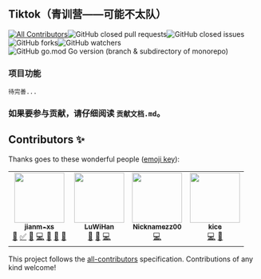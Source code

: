 ## Tiktok（青训营——可能不太队）

[![All Contributors](https://img.shields.io/badge/all_contributors-2-orange.svg?style=flat-square)](#contributors-)![GitHub closed pull requests](https://img.shields.io/github/issues-pr-closed/jianm-xs/Tiktok?color=brightgreen)![GitHub closed issues](https://img.shields.io/github/issues-closed/jianm-xs/Tiktok?color=brightgreen)![GitHub forks](https://img.shields.io/github/forks/jianm-xs/Tiktok?color=cyan)![GitHub watchers](https://img.shields.io/github/watchers/jianm-xs/Tiktok?color=cyan)![GitHub go.mod Go version (branch & subdirectory of monorepo)](https://img.shields.io/github/go-mod/go-version/jianm-xs/Tiktok/main?color=blue&filename=Project%2Fgo.mod)

### 项目功能
    待完善...

### 如果要参与贡献，请仔细阅读 `贡献文档.md`。

## Contributors ✨

Thanks goes to these wonderful people ([emoji key](https://allcontributors.org/docs/en/emoji-key)):

<!-- ALL-CONTRIBUTORS-LIST:START - Do not remove or modify this section -->
<!-- prettier-ignore-start -->
<!-- markdownlint-disable -->
<table>
  <tr>
    <td align="center"><a href="https://github.com/jianm-xs"><img src="https://avatars.githubusercontent.com/u/69761545?v=4?s=100" width="100px;" alt=""/><br /><sub><b>jianm-xs</b></sub></a><br /><a href="https://github.com/jianm-xs/Tiktok/commits?author=jianm-xs" title="Documentation">📖</a> <a href="#tutorial-jianm-xs" title="Tutorials">✅</a> <a href="#business-jianm-xs" title="Business development">💼</a> <a href="https://github.com/jianm-xs/Tiktok/commits?author=jianm-xs" title="Code">💻</a> <a href="#projectManagement-jianm-xs" title="Project Management">📆</a> <a href="https://github.com/jianm-xs/Tiktok/issues?q=author%3Ajianm-xs" title="Bug reports">🐛</a> <a href="#question-jianm-xs" title="Answering Questions">💬</a></td>
    <td align="center"><a href="https://github.com/LuWiHan"><img src="https://avatars.githubusercontent.com/u/96118540?v=4?s=100" width="100px;" alt=""/><br /><sub><b>LuWiHan</b></sub></a><br /><a href="https://github.com/jianm-xs/Tiktok/commits?author=LuWiHan" title="Documentation">📖</a> <a href="#design-LuWiHan" title="Design">🎨</a> <a href="https://github.com/jianm-xs/Tiktok/commits?author=LuWiHan" title="Code">💻</a></td>
    <td align="center"><a href="https://gitee.com/wrz0318"><img src="https://avatars.githubusercontent.com/u/74159645?v=4?s=100" width="100px;" alt=""/><br /><sub><b>Nicknamezz00</b></sub></a><br /><a href="https://github.com/jianm-xs/Tiktok/commits?author=Nicknamezz00" title="Code">💻</a></td>
    <td align="center"><a href="https://github.com/KiceAmber"><img src="https://avatars.githubusercontent.com/u/90232365?v=4?s=100" width="100px;" alt=""/><br /><sub><b>kice</b></sub></a><br /><a href="https://github.com/jianm-xs/Tiktok/commits?author=KiceAmber" title="Code">💻</a> <a href="#question-KiceAmber" title="Answering Questions">💬</a></td>
  </tr>
</table>

<!-- markdownlint-restore -->
<!-- prettier-ignore-end -->

<!-- ALL-CONTRIBUTORS-LIST:END -->

This project follows the [all-contributors](https://github.com/all-contributors/all-contributors) specification. Contributions of any kind welcome!